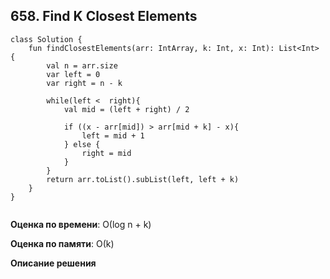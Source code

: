 ## 658. Find K Closest Elements


```
class Solution {
    fun findClosestElements(arr: IntArray, k: Int, x: Int): List<Int> {
        val n = arr.size
        var left = 0
        var right = n - k

        while(left <  right){
            val mid = (left + right) / 2

            if ((x - arr[mid]) > arr[mid + k] - x){
                left = mid + 1
            } else {
                right = mid
            }
        }
        return arr.toList().subList(left, left + k)
    }
}


```

**Оценка по времени**: О(log n + k)


**Оценка по памяти**: О(k)


**Описание решения**
```

```
